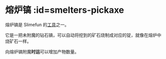 # 熔炉镐 :id=smelters-pickaxe

熔炉镐是 Slimefun 的[工具](/Tools)之一。

它是一把未附魔的钻石镐，可以自动将挖到的矿石烧制成对应的锭，就像在熔炉中烧矿石一样。

向熔炉镐附魔**时运**可以增加产物数量。
